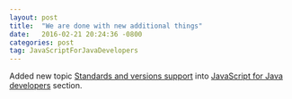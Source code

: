 ```yaml
---
layout: post
title:  "We are done with new additional things"
date:   2016-02-21 20:24:36 -0800
categories: post
tag: JavaScriptForJavaDevelopers
---
```

Added new topic [Standards and versions support](/javascript/roles/java-developer/topic-standards-and-versions-support.html) into [JavaScript for Java developers](/javascript/roles/java-developer/ ) section.